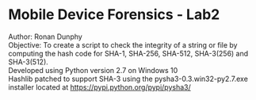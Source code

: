 # Mobile Device Forensics - Lab2

Author: Ronan Dunphy <br />
Objective: To create a script to check the integrity of a string or file by computing the hash code for SHA-1, SHA-256, SHA-512, SHA-3(256) and SHA-3(512). <br />
Developed using Python version 2.7 on Windows 10 <br />
Hashlib patched to support SHA-3 using the pysha3-0.3.win32-py2.7.exe installer located at https://pypi.python.org/pypi/pysha3/ <br />
